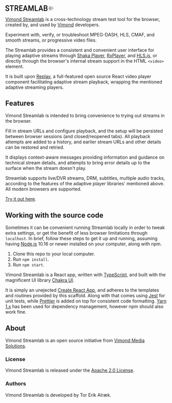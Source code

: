 <img src="/src/graphics/streamlab-logo.svg" alt="Streamlab" width="30%"/>

[Vimond Streamlab](https://vimond.github.io/streamlab/) is a cross-technology stream test tool for the browser, created by, and used by [Vimond](https://vimond.com) developers.

Experiment with, verify, or troubleshoot MPEG-DASH, HLS, CMAF, and smooth streams, or progressive video files. 

The Streamlab provides a consistent and convenient user interface for playing adaptive streams through [Shaka Player](https://github.com/google/shaka-player), [RxPlayer](https://github.com/canalplus/rx-player), and [HLS.js](https://github.com/video-dev/hls.js), or directly through the browser's internal stream support in the HTML `<video>` element.

It is built upon [Replay](https://github.com/vimond/replay), a full-featured open source React video player component facilitating adaptive stream playback, wrapping the mentioned adaptive streaming players.

## Features

Vimond Streamlab is intended to bring convenience to trying out streams in the browser.

Fill in stream URLs and configure playback, and the setup will be persisted between browser sessions (and closed/reopened tabs). All playback attempts are added to a history, and earlier stream URLs and other details can be restored and retried. 

It displays context-aware messages providing information and guidance on technical stream details, and attempts to bring error details up to the surface when the stream doesn't play.

Streamlab supports live/DVR streams, DRM, subtitles, multiple audio tracks, according to the features of the adaptive player libraries' mentioned above. All modern browsers are supported.

[Try it out here](https://vimond.github.io/streamlab/).

## Working with the source code

Sometimes it can be convenient running Streamlab locally in order to tweak extra settings, or get the benefit of less browser limitations through `localhost`. In brief, follow these steps to get it up and running, assuming having [Node.js](https://nodejs.org) 10.16 or newer installed on your computer, along with npm.

1. Clone this repo to your local computer.
2. Run `npm install`.
3. Run `npm start`.

Vimond Streamlab is a React app, written with [TypeScript](https://www.typescriptlang.org/), and built with the magnificent UI library [Chakra UI](https://chakra-ui.com/).

It is simply an unejected [Create React App](https://create-react-app.dev/docs/getting-started/), and adheres to the templates and routines provided by this scaffold. Along with that comes using [Jest](https://jestjs.io/) for unit tests, while [Prettier](https://prettier.io/) is added on top for consistent code formatting. [Yarn 1.x](https://classic.yarnpkg.com/lang/en/) has been used for dependency management, however npm should also work fine.

## About

Vimond Streamlab is an open source initiative from [Vimond Media Solutions](https://vimond.com).

### License

Vimond Streamlab is released under the [Apache 2.0 License](https://github.com/vimond/streamlab/blob/master/LICENSE).

### Authors

Vimond Streamlab is developed by Tor Erik Alræk.
